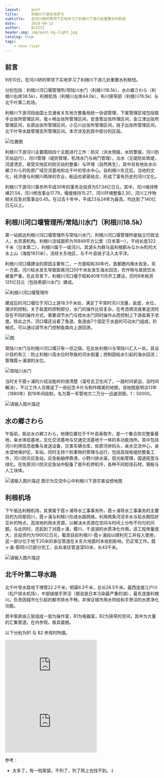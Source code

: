 ```yaml
---
layout:     post
title:      利根川下游实地学习
subtitle:   在河川研的带领下实地学习了利根川下游几处重要水利枢纽
date:       2018-09-12
author:     DLXIII
header-img: img/post-bg-light.jpg
catalog: true
tags:
    - tone river
---
```



## 前言

9月10日，在河川研的带领下实地学习了利根川下游几处重要水利枢纽。

分别包括：利根川河口堰管理所/常陆川水门（利根川18.5k），水の郷さわら（利根川右岸38.5k），利根机场（利根川左岸44.0k），布川狭窄部（利根川76.5k）与北千叶第二机场。

利根川下游河段由国土交通省关东地方整备局统一协调管理，下属管理区域包括取手出张所管理区间，竜ヶ崎出张所管理区间，安食管出张所理区间，金江津出张所管理区间，左原出张所管理区间，小见川出张所管理区间，铫子出张所管理区间，北千叶导水路管理支所管理区间。本次涉及到其中部分的区段。


<!--more-->


![位置图][1]

利根川下游河川主要围绕四个主题进行工作：防灾（洪水预报，水防警报，河川防灾站运行），河川管理（堤防管理，机场水门与闸门管理），治水（无堤防处筑堤，河道清淤，易受灾地区的防灾站的整备）与环境（自然再生），其中另有地处水の郷さわら的佐原广域交流基地和北千叶的导水中心。自利根川东迁后，当地的文化，经济便与利根川两岸的农业，船运也紧密结合，形成了富有历史的河川文化。

利根川下游河川事务所平成30年的事务总投资为57.34亿日元，其中，河川维持修缮21.54，河川修改事业17.79，堰堤维持15.27，河川环境整备2.30，河川工作物相关应急对策事业0.45。在过去十年中，平成23与24年为最高，均达到了140亿日元以上。

## 利根川河口堰管理所/常陆川水门（利根川18.5k）

第一站抵达利根川河口堰管理所与常陆川水门，利根川河口堰管理所是独立行政法人，水资源机构。利根川流域面积为16849平方公里（日本第一），干线长度322千米（日本第二），利根川属于一级河川。其源头为群马县利根郡みなかみ町的大水上山（海拔1831米），流经关东地区，与千叶县铫子注入太平洋。

利根川河口堰建设的原因主要有二，一方面昭和30年代，首都圈内用水告急，另一方面，河川枯水发生导致距离河口50千米处发生海水回流，农作物与居民饮水被害严重。在此背景下，利根川河口堰于昭和40年11月开工建设，历时6年耗资125亿日元（包括黑部川水门）建成。

![利根川河口堰管理所][2]

建成后的河口堰位于河口上游18.5千米处，满足了平常时河川流量，盐度，水位，潮汐的控制。关于盐度的控制部分，水门的操作比较复杂，在考虑顺流或者逆流时存在不同的操作方式，需要调节水门与控水水门同时操作从而控制上下游盐离子浓度。除此之外，河口堰还设着了鱼道，鱼道由7个固定于水底的可动水门组成，阶梯式，可以通过调节水门控制鱼类向上游回游。

![图][3]

常陆川水门与利根川河口堰只有一坝之隔，在此处利根川与常陆川汇入一处。其设计目的有三：防止利根川高水位时导致的河水倒灌；控制因枯水引起的海水回流；管理霞ヶ浦湖的水位。

![常陆川水门][4]

当时关于霞ヶ浦的介绍没能听的很清楚（溜号去卫生间了，一路时间紧迫，没时间解决），不过工作人员赠送了一些纪念卡片与制作精美的地图，该地图是明治13年（1880年）到19年间绘制，名为第一军管地方二万分一迅速测图，1：50000。

![请输入图片描述][5]

## 水の郷さわら

午饭前，抵达水の郷さわら，地理位置位于千叶县香取市，是一个集合防灾整备基地，亲水体验基地，文化交流基地与交通交流基地于一体的多功能场所。其中包括河川利用信息收集与发送设备，灾害车辆仓库，佐原河岸码头，亲水交流中心，亲水湿地保护区，车站。同时主持个别事物的管理与运行，包括高规格堤防整备工作，河川防灾应急站，应急船舶停靠港，小野川排水渠，观光船管理，国道拓宽与绿化。在佐原河川防灾应急站中配备了直升机停机坪，各种不同粒径石材，钢板与人工块体。

![请输入图片描述][6]
图示为交流中心中利根川下游灾害设想地图

## 利根机场

下午抵达利根机场，其隶属于霞ヶ浦导水工事事务所，霞ヶ浦导水工事事务的主要目的为将那珂川，霞ヶ浦与利根川形成水路网络，利用两条河流丰水与枯水期恰好互补的特点，高效地利用水资源，以解决水资源在空间与时间上分布不均匀的问题。与此同时，还起到了对霞ヶ浦，樱川，千波湖的水质净化作用。该工程体量庞大，总投资约为1900亿日元，截至目前利根川-霞ヶ浦段以顺利完工并投入使用，这一部分位于地下20米的承压管道在关东大地震时未收到影响，仍正常工作。霞ヶ浦-那珂川已部分完工，此处承压管道深50米，长43千米。

![请输入图片描述][7]

## 北千叶第二导水路

北千叶导水路地下埋管22.2千米，明渠6.3千米，总长28.5千米。最西连接江户川（松户排水机场），中部链接手贺沼（据说是日本污染最严重的湖），最东连接利根川。负责因城市化引起的都市排水不畅，并保证城市用水供给和手贺沼的水质净化功能。

其中泵房由三层组成一层为操作室，B1为电器室，B2为狭窄的空间，其中为大量的汇集管道。在内参观，极具震撼。

以下分别为B1 与 B2 参观时所摄。

<iframe src="https://openload.co/embed/fZegvhnXBfw/IMG_4020.MOV" scrolling="no" frameborder="0" width="300" height="184" allowfullscreen="true" webkitallowfullscreen="true" mozallowfullscreen="true"></iframe>

<iframe src="https://openload.co/embed/xedLgdT6rQw/IMG_4028.MOV" scrolling="no" frameborder="0" width="300" height="184" allowfullscreen="true" webkitallowfullscreen="true" mozallowfullscreen="true"></iframe>

参考：

* 太多了，有一档案袋，不列了，列了网上也找不到。:)

  [1]: https://s1.ax1x.com/2018/09/12/ikyJMR.jpg
  [2]: https://s1.ax1x.com/2018/09/12/ik6yhF.jpg
  [3]: https://s1.ax1x.com/2018/09/12/ikcSN8.jpg
  [4]: https://s1.ax1x.com/2018/09/12/ikcobq.jpg
  [5]: https://s1.ax1x.com/2018/09/12/ikgSq1.jpg
  [6]: https://s1.ax1x.com/2018/09/12/ikg1JS.jpg
  [7]: https://s1.ax1x.com/2018/09/12/ikghFK.jpg
